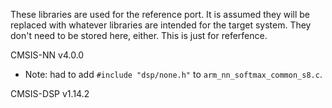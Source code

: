 These libraries are used for the reference port. It is assumed they will be
replaced with whatever libraries are intended for the target system. They
don't need to be stored here, either. This is just for referfence.

CMSIS-NN v4.0.0
* Note: had to add `#include "dsp/none.h"` to `arm_nn_softmax_common_s8.c`.

CMSIS-DSP v1.14.2
